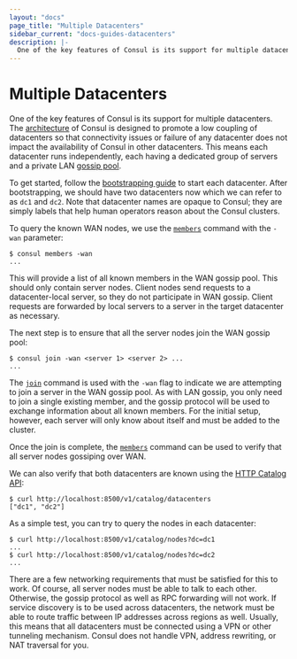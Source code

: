 ```yaml
---
layout: "docs"
page_title: "Multiple Datacenters"
sidebar_current: "docs-guides-datacenters"
description: |-
  One of the key features of Consul is its support for multiple datacenters. The architecture of Consul is designed to promote low coupling of datacenters so that connectivity issues or failure of any datacenter does not impact the availability of Consul in other datacenters. This means each datacenter runs independently, each having a dedicated group of servers and a private LAN gossip pool.
---
```


# Multiple Datacenters

One of the key features of Consul is its support for multiple datacenters.
The [architecture](/docs/internals/architecture.html) of Consul is designed to
promote a low coupling of datacenters so that connectivity issues or
failure of any datacenter does not impact the availability of Consul in other
datacenters. This means each datacenter runs independently, each having a dedicated
group of servers and a private LAN [gossip pool](/docs/internals/gossip.html).

To get started, follow the [bootstrapping guide](/docs/guides/bootstrapping.html) to
start each datacenter. After bootstrapping, we should have two datacenters now which
we can refer to as `dc1` and `dc2`. Note that datacenter names are opaque to Consul;
they are simply labels that help human operators reason about the Consul clusters.

To query the known WAN nodes, we use the [`members`](/docs/commands/members.html)
command with the `-wan` parameter:

```text
$ consul members -wan
...
```

This will provide a list of all known members in the WAN gossip pool. This should
only contain server nodes. Client nodes send requests to a datacenter-local server,
so they do not participate in WAN gossip. Client requests are forwarded by local
servers to a server in the target datacenter as necessary.

The next step is to ensure that all the server nodes join the WAN gossip pool:

```text
$ consul join -wan <server 1> <server 2> ...
...
```

The [`join`](/docs/commands/join.html) command is used with the `-wan` flag to indicate
we are attempting to join a server in the WAN gossip pool. As with LAN gossip, you only
need to join a single existing member, and the gossip protocol will be used to exchange
information about all known members. For the initial setup, however, each server
will only know about itself and must be added to the cluster.

Once the join is complete, the [`members`](/docs/commands/members.html) command can be
used to verify that all server nodes gossiping over WAN.

We can also verify that both datacenters are known using the
[HTTP Catalog API](/docs/agent/http/catalog.html#catalog_datacenters):

```text
$ curl http://localhost:8500/v1/catalog/datacenters
["dc1", "dc2"]
```

As a simple test, you can try to query the nodes in each datacenter:

```text
$ curl http://localhost:8500/v1/catalog/nodes?dc=dc1
...
$ curl http://localhost:8500/v1/catalog/nodes?dc=dc2
...
```

There are a few networking requirements that must be satisfied for this to
work. Of course, all server nodes must be able to talk to each other. Otherwise,
the gossip protocol as well as RPC forwarding will not work. If service discovery
is to be used across datacenters, the network must be able to route traffic
between IP addresses across regions as well. Usually, this means that all datacenters
must be connected using a VPN or other tunneling mechanism. Consul does not handle
VPN, address rewriting, or NAT traversal for you.
